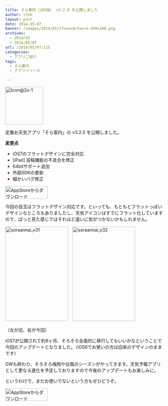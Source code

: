 ```yaml
---
title: そら案内（iOS版） v3.2.0 を公開しました
author: itok
layout: post
date: 2014-05-07
banner: /images/2014/05/iTunesArtwork-450x200.png
archives:
  - 2014/05
  - 2014/05/07
url: /2014/05/07/115
categories:
  - アプリご紹介
tags:
  - そら案内
  - アプリリリース

---
```

<a href="https://itunes.apple.com/jp/app/id599856811" target=_blank><img src="/images/2014/05/19b3eee70366dac93faf64e64d75a72e.png" alt="Icon@2x-1" width="120" height="120" class="alignnone size-full wp-image-117" /></a>

定番お天気アプリ「そら案内」の v3.2.0 を公開しました。

**変更点**

  * iOS7のフラットデザインに完全対応
  * [iPad] 投稿機能の不具合を修正
  * 64bitサポート追加
  * 外部SDKの更新
  * 細かいバグ修正

<a href="https://itunes.apple.com/jp/app/id599856811" target=_blank><img src="/images/2014/04/Download_on_the_App_Store_Badge_JP_135x40_1004.png" alt="AppStoreからダウンロード" width="135" height="40" class="alignnone size-full wp-image-58" /></a>

今回の目玉はフラットデザイン対応です。といっても、もともとフラットっぽいデザインなところもありましたし、天気アイコンはすでにフラット化していますので、ぱっと見た感じではそれほど違いに気がつかないかもしれません。

[<img src="/images/2014/05/soraannai_v31-200x300.png" alt="soraannai_v31" width="200" height="300" class="size-medium wp-image-120" />](/images/2014/05/soraannai_v31.png)　[<img src="/images/2014/05/soraannai_v32-200x300.png" alt="soraannai_v32" width="200" height="300" class="size-medium wp-image-119" />](/images/2014/05/soraannai_v32.png)
  
（左が旧、右が今回）

iOS7が公開されて約8ヶ月、そろそろ全面的に移行してもいいかなということで今回のアップデートとなりました。（iOS6でお使いの方は旧来のデザインのままです）

GWも終わり、そろそろ梅雨や台風のシーズンがやってきます。天気予報アプリとして更なる進化を予定しておりますので今後のアップデートもお楽しみに。

というわけで、まだお使いでないという方もぜひどうぞ。

<a href="https://itunes.apple.com/jp/app/id599856811" target=_blank><img src="/images/2014/04/Download_on_the_App_Store_Badge_JP_135x40_1004.png" alt="AppStoreからダウンロード" width="135" height="40" class="alignnone size-full wp-image-58" /></a>